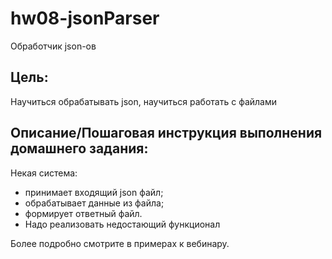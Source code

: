 # hw08-jsonParser
Обработчик json-ов

## Цель:
Научиться обрабатывать json, научиться работать с файлами

## Описание/Пошаговая инструкция выполнения домашнего задания:
Некая система:

- принимает входящий json файл;
- обрабатывает данные из файла;
- формирует ответный файл.
- Надо реализовать недостающий функционал

Более подробно смотрите в примерах к вебинару.